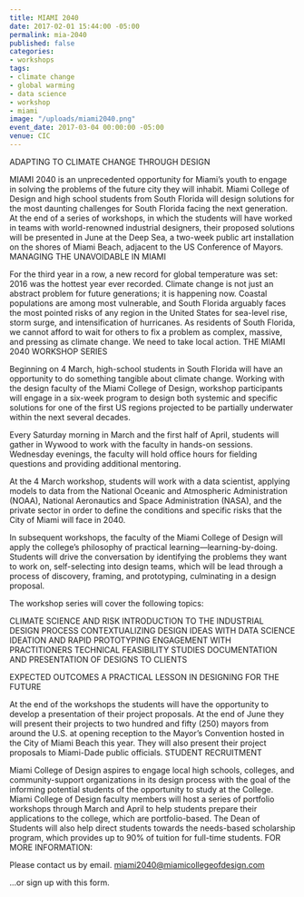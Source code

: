 ```yaml
---
title: MIAMI 2040
date: 2017-02-01 15:44:00 -05:00
permalink: mia-2040
published: false
categories:
- workshops
tags:
- climate change
- global warming
- data science
- workshop
- miami
image: "/uploads/miami2040.png"
event_date: 2017-03-04 00:00:00 -05:00
venue: CIC
---
```


ADAPTING TO CLIMATE CHANGE THROUGH DESIGN

MIAMI 2040 is an unprecedented opportunity for Miami’s youth to engage in solving the problems of the future city they will inhabit. Miami College of Design and high school students from South Florida will design solutions for the most daunting challenges for South Florida facing the next generation. At the end of a series of workshops, in which the students will have worked in teams with world-renowned industrial designers, their proposed solutions will be presented in June at the Deep Sea, a two-week public art installation on the shores of Miami Beach, adjacent to the US Conference of Mayors.
MANAGING THE UNAVOIDABLE IN MIAMI

For the third year in a row, a new record for global temperature was set: 2016 was the hottest year ever recorded. Climate change is not just an abstract problem for future generations; it is happening now. Coastal populations are among most vulnerable, and South Florida arguably faces the most pointed risks of any region in the United States for sea-level rise, storm surge, and intensification of hurricanes. As residents of South Florida, we cannot afford to wait for others to fix a problem as complex, massive, and pressing as climate change. We need to take local action.
THE MIAMI 2040 WORKSHOP SERIES

Beginning on 4 March, high-school students in South Florida will have an opportunity to do something tangible about climate change. Working with the design faculty of the Miami College of Design, workshop participants will engage in a six-week program to design both systemic and specific solutions for one of the first US regions projected to be partially underwater within the next several decades.

Every Saturday morning in March and the first half of April, students will gather in Wywood to work with the faculty in hands-on sessions. Wednesday evenings, the faculty will hold office hours for fielding questions and providing additional mentoring.

At the 4 March workshop, students will work with a data scientist, applying models to data from the National Oceanic and Atmospheric Administration (NOAA), National Aeronautics and Space Administration (NASA), and the private sector in order to define the conditions and specific risks that the City of Miami will face in 2040.

In subsequent workshops, the faculty of the Miami College of Design will apply the college’s philosophy of practical learning—learning-by-doing. Students will drive the conversation by identifying the problems they want to work on, self-selecting into design teams, which will be lead through a process of discovery, framing, and prototyping, culminating in a design proposal.

The workshop series will cover the following topics:

CLIMATE SCIENCE AND RISK
INTRODUCTION TO THE INDUSTRIAL DESIGN PROCESS
CONTEXTUALIZING DESIGN IDEAS WITH DATA SCIENCE
IDEATION AND RAPID PROTOTYPING
ENGAGEMENT WITH PRACTITIONERS
TECHNICAL FEASIBILITY STUDIES
DOCUMENTATION AND PRESENTATION OF DESIGNS TO CLIENTS


EXPECTED OUTCOMES
A PRACTICAL LESSON IN DESIGNING FOR THE FUTURE

At the end of the workshops the students will have the opportunity to develop a presentation of their project proposals. At the end of June they will present their projects to two hundred and fifty (250) mayors from around the U.S. at opening reception to the Mayor’s Convention hosted in the City of Miami Beach this year. They will also present their project proposals to Miami-Dade public officials.
STUDENT RECRUITMENT

Miami College of Design aspires to engage local high schools, colleges, and community-support organizations in its design process with the goal of the informing potential students of the opportunity to study at the College. Miami College of Design faculty members will host a series of portfolio workshops through March and April to help students prepare their applications to the college, which are portfolio-based. The Dean of Students will also help direct students towards the needs-based scholarship program, which provides up to 90% of tuition for full-time students.
FOR MORE INFORMATION:

Please contact us by email.
   miami2040@miamicollegeofdesign.com

...or sign up with this form.